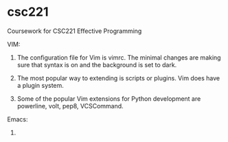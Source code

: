 # csc221
Coursework for CSC221 Effective Programming

VIM:

1. The configuration file for Vim is vimrc. 
The minimal changes are making sure that syntax 
is on and the background is set to dark.

2. The most popular way to extending is scripts or plugins.
Vim does have a plugin system.

3. Some of the popular Vim extensions for Python development are powerline, volt,
pep8, VCSCommand.

Emacs:

1. 